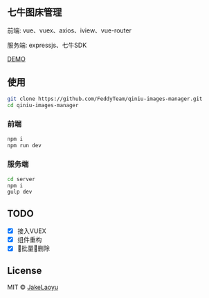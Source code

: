 ## 七牛图床管理

前端: vue、vuex、axios、iview、vue-router

服务端: expressjs、七牛SDK

[DEMO](http://qim.jakeyu.top)

## 使用

```sh
git clone https://github.com/FeddyTeam/qiniu-images-manager.git
cd qiniu-images-manager
```

### 前端

```sh
npm i
npm run dev
```

### 服务端

```sh
cd server
npm i
gulp dev
```

## TODO

- [x] 接入VUEX
- [x] 组件重构
- [x] 批量删除

## License
MIT © [JakeLaoyu](https://github.com/JakeLaoyu)
